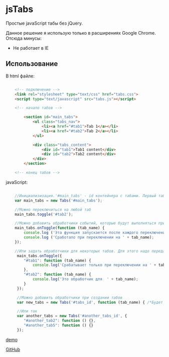 jsTabs
======
Простые javaScript табы без jQuery.

Данное решение я использую только в расширениях Google Chrome. Отсюда минусы:

- Не работает в IE

Использование
-------------
В html файле:

```html

    <!-- подключение -->
    <link rel="stylesheet" type="text/css" href="tabs.css">
    <script type="text/javascript" src="tabs.js"></script>

    <!-- начало табов -->

        <section id="main_tabs">
            <ul class="tabs_nav">
                <li><a href="#tab1">Tab 1</a></li>
                <li><a href="#tab2">Tab 2</a></li>
            </ul>

            <div class="tabs_content">
                <div id="tab1">Tab1 content</div>
                <div id="tab2">Tab2 content</div>
            </div>
        </section>

    <!-- конец табов -->
```

javaScript:

```javaScript

    //Инициализизация.'#main_tabs' - id контейнера с табами. Первый таб активный.
    var main_tabs = new Tabs('#main_tabs');

    //Можно переключиться на любой таб
    main_tabs.toggle('#tab2');

    //Можно добавить обработчики событий, которые будут выполняться при переключении табов (сразу после активации таба)
    main_tabs.onToggle(function (tab_name) {
        console.log ('Эта функция запускается после каждого переключения табов');
        console.log ('Сработало при переключении на ' + tab_name);
    });

    //Или задать обработчики для некоторых табов. Для этого надо передать объект {"#tab_name" : handler_function}
     main_tabs.onToggle({
        "#tab1": function (tab_name) {
            console.log('Срабатывает только при переключении на ' + tab_name);
        },
        "#tab2": function (tab_name) {
            console.log('Это обработчик для  ' + tab_name);
        }
     });

     //Можно добавить обработчики при создании табов
     var new_tabs = new Tabs('#tabs_id', function (tab_name) { /*Будет выполняться после каждого переключения табов*/ });

     //Или так
     var another_tabs = new Tabs('#another_tabs_id', {
        "#another_tab2": function () {},
        "#another_tab5": function () {}
     });

```

[demo](http://sbox.pp.ua/jstabs/demo.html)

[GitHub](https://github.com/onikienko/jsTabs)



